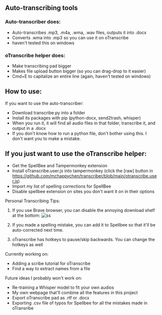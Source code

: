 ## Auto-transcribing tools

### Auto-transcriber does:
- Auto-transcribes .mp3, .m4a, .wma, .wav files, outputs it into .docx
- Converts .wma into .mp3 so you can use it on oTranscribe
- haven't tested this on windows

### oTranscribe helper does:
- Make transcribing pad bigger
- Makes file upload button bigger (so you can drag-drop to it easier)
- Cmd+E to capitalize an entire line (again, haven't tested on windows)

## How to use:
If you want to use the auto-transcriber:
- Download transcribe.py into a folder
- Install its packages with pip (python-docx, send2trash, whisper)
- When you run it, it will find all audio files in that folder, transcribe it, and output in a .docx
- If you don't know how to run a python file, don't bother using this. I don't want you to make a mistake.

## If you just want to use the oTranscribe helper:
- Get the SpellBee and Tampermonkey extension
- Install oTranscribe.user.js into tampermonkey (click the [raw] button in https://github.com/mchappychen/transcriber/blob/main/otranscribe.user.js)
- Import my list of spelling corrections for SpellBee 
- Disable spellbee extension on sites you don't want it on in their options

Personal Transcribing Tips:
1. If you use Brave browser, you can disable the annoying download shelf at the bottom: ![ss](https://i.imgur.com/CWkjmWe.png)

2. If you made a spelling mistake, you can add it to Spellbee so that it'll be auto-corrected next time.

3. oTranscribe has hotkeys to pause/skip backwards. You can change the hotkeys as well

Currently working on:
- Adding a scribe tutorial for oTranscribe
- Find a way to extract names from a file

Future ideas I probably won't work on:
- Re-training a Whisper model to fit your own audios
- My own webpage that'll combine all the features in this project
- Export oTranscribe pad as .rtf or .docx
- Exporting .csv file of typos for Spellbee for all the mistakes made in oTransribe

